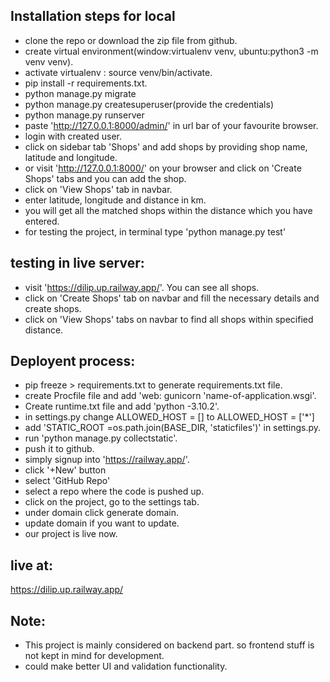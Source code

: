 
## Installation steps for local
- clone the repo or download the zip file from github.
- create virtual environment(window:virtualenv venv, ubuntu:python3 -m venv venv).
- activate virtualenv : source venv/bin/activate.
- pip install -r requirements.txt.
- python manage.py migrate
- python manage.py createsuperuser(provide the credentials)
- python manage.py runserver
- paste 'http://127.0.0.1:8000/admin/' in url bar of your favourite browser.
- login with created user.
- click on sidebar tab 'Shops' and add shops by providing shop name, latitude and longitude.
- or visit 'http://127.0.0.1:8000/' on your browser and click on 'Create Shops' tabs and you can add the shop.
- click on 'View Shops' tab in navbar.
- enter latitude, longitude and distance in km.
- you will get all the matched shops within the distance which you have entered.
- for testing the project, in terminal type 'python manage.py test'


## testing in live server:
- visit 'https://dilip.up.railway.app/'. You can see all shops.
- click on 'Create Shops' tab on navbar and fill the necessary details and create shops.
- click on 'View Shops' tabs on navbar to find all shops within specified distance.


## Deployent process:
- pip freeze > requirements.txt to generate requirements.txt file.
- create Procfile file and add 'web: gunicorn 'name-of-application.wsgi'.
- Create runtime.txt file and add 'python -3.10.2'.
- in settings.py change ALLOWED_HOST = [] to ALLOWED_HOST = ['*']
- add 'STATIC_ROOT =os.path.join(BASE_DIR, 'staticfiles')' in settings.py.
- run 'python manage.py collectstatic'.
- push it to github.
- simply signup into 'https://railway.app/'.
- click  '+New' button
- select 'GitHub Repo'
- select a repo where the code is pushed up.
- click on the project, go to the settings tab.
- under domain click generate domain.
- update domain if you want to update.
- our project is live now.


## live at:
https://dilip.up.railway.app/


## Note:
- This project is mainly considered on backend part. so frontend stuff is not kept in mind for development.
- could make better UI and validation functionality.


